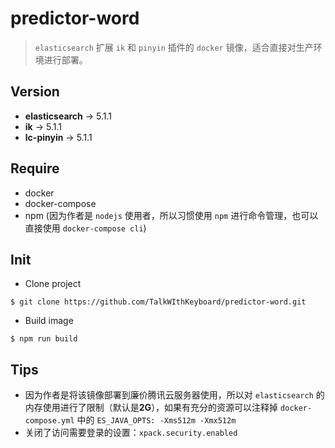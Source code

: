 # predictor-word
> `elasticsearch` 扩展 `ik` 和 `pinyin` 插件的 `docker` 镜像，适合直接对生产环境进行部署。

## Version
+ **elasticsearch** -> 5.1.1
+ **ik** -> 5.1.1
+ **lc-pinyin** -> 5.1.1

## Require
+ docker
+ docker-compose
+ npm (因为作者是 `nodejs` 使用者，所以习惯使用 `npm` 进行命令管理，也可以直接使用 `docker-compose cli`)

## Init
+ Clone project

```
$ git clone https://github.com/TalkWIthKeyboard/predictor-word.git
```
+ Build image

```
$ npm run build
```

## Tips
+ 因为作者是将该镜像部署到廉价腾讯云服务器使用，所以对 `elasticsearch` 的内存使用进行了限制（默认是**2G**），如果有充分的资源可以注释掉 `docker-compose.yml` 中的 `ES_JAVA_OPTS: -Xms512m -Xmx512m`
+ 关闭了访问需要登录的设置：`xpack.security.enabled`